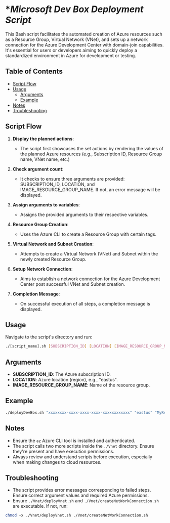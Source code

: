 # **Microsoft Dev Box Deployment Script*

This Bash script facilitates the automated creation of Azure resources such as a Resource Group, Virtual Network (VNet), and sets up a network connection for the Azure Development Center with domain-join capabilities. It's essential for users or developers aiming to quickly deploy a standardized environment in Azure for development or testing.

## **Table of Contents**

- [Script Flow](#script-flow)
- [Usage](#usage)
  - [Arguments](#arguments)
  - [Example](#example)
- [Notes](#notes)
- [Troubleshooting](#troubleshooting)

## **Script Flow**

1. **Display the planned actions**:
    - The script first showcases the set actions by rendering the values of the planned Azure resources (e.g., Subscription ID, Resource Group name, VNet name, etc.)

2. **Check argument count**:
    - It checks to ensure three arguments are provided: SUBSCRIPTION_ID, LOCATION, and IMAGE_RESOURCE_GROUP_NAME. If not, an error message will be displayed.

3. **Assign arguments to variables**:
    - Assigns the provided arguments to their respective variables.

4. **Resource Group Creation**:
    - Uses the Azure CLI to create a Resource Group with certain tags.

5. **Virtual Network and Subnet Creation**:
    - Attempts to create a Virtual Network (VNet) and Subnet within the newly created Resource Group.

6. **Setup Network Connection**:
    - Aims to establish a network connection for the Azure Development Center post successful VNet and Subnet creation.

7. **Completion Message**:
    - On successful execution of all steps, a completion message is displayed.

## **Usage**

Navigate to the script's directory and run:

```bash
./[script_name].sh [SUBSCRIPTION_ID] [LOCATION] [IMAGE_RESOURCE_GROUP_NAME]
```

## Arguments

- **SUBSCRIPTION_ID**: The Azure subscription ID.
- **LOCATION**: Azure location (region), e.g., "eastus".
- **IMAGE_RESOURCE_GROUP_NAME**: Name of the resource group.

## Example

```bash
./deployDevBox.sh "xxxxxxxx-xxxx-xxxx-xxxx-xxxxxxxxxxxx" "eastus" "MyResourceGroup"
```
## Notes

- Ensure the `az` Azure CLI tool is installed and authenticated.
- The script calls two more scripts inside the `./Vnet` directory. Ensure they're present and have execution permissions.
- Always review and understand scripts before execution, especially when making changes to cloud resources.

## Troubleshooting

- The script provides error messages corresponding to failed steps. Ensure correct argument values and required Azure permissions.
- Ensure `./Vnet/deployVnet.sh` and `./Vnet/createNetWorkConnection.sh` are executable. If not, run:

```bash
chmod +x ./Vnet/deployVnet.sh ./Vnet/createNetWorkConnection.sh
```

